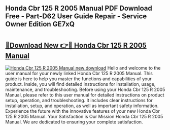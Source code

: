 ## Honda Cbr 125 R 2005 Manual PDF Download Free - Part-D62 User Guide Repair - Service Owner Edition GE7xQ

# <h2><a href="http://cf22399.oget.top/?id=Honda+Cbr+125+R+2005+Manual">🔗Download New 👉🔴 Honda Cbr 125 R 2005 Manual</a></h2>

[![Honda Cbr 125 R 2005 Manual new download](https://i.imgur.com/5g1atiW.png)](http://cf22399.oget.top/?id=Honda+Cbr+125+R+2005+Manual)
Hello and welcome to the user manual for your newly linked Honda Cbr 125 R 2005 Manual. This guide is here to help you master the functions and capabilities of your product. Inside, you will find detailed instructions for installation, usage, maintenance, and troubleshooting. Before using your Honda Cbr 125 R 2005 Manual, please refer to this user manual for detailed instructions on product setup, operation, and troubleshooting. It includes clear instructions for installation, setup, and operation, as well as important safety information. Experience the future with the innovative features of your new Honda Cbr 125 R 2005 Manual. Your Satisfaction is Our Mission Honda Cbr 125 R 2005 Manual. We are dedicated to ensuring your complete satisfaction.
